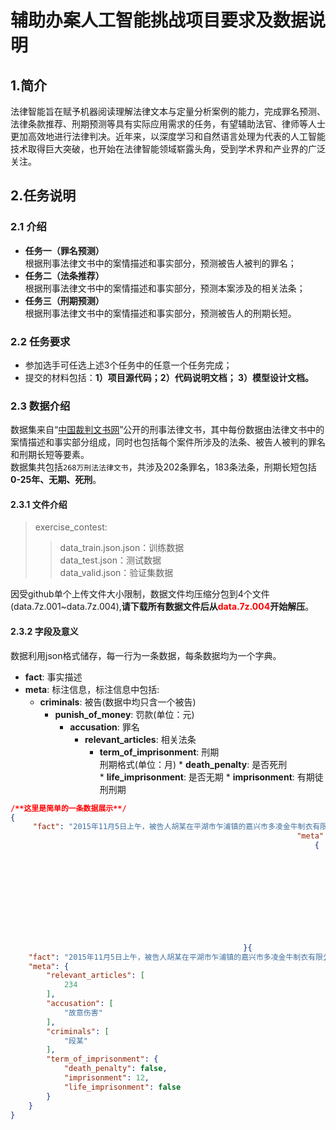 # 辅助办案人工智能挑战项目要求及数据说明
## 1.简介   
法律智能旨在赋予机器阅读理解法律文本与定量分析案例的能力，完成罪名预测、法律条款推荐、刑期预测等具有实际应用需求的任务，有望辅助法官、律师等人士更加高效地进行法律判决。近年来，以深度学习和自然语言处理为代表的人工智能技术取得巨大突破，也开始在法律智能领域崭露头角，受到学术界和产业界的广泛关注。    
## 2.任务说明    
### 2.1 介绍    
* **任务一（罪名预测）**    
根据刑事法律文书中的案情描述和事实部分，预测被告人被判的罪名；    
* **任务二（法条推荐）**    
根据刑事法律文书中的案情描述和事实部分，预测本案涉及的相关法条；    
* **任务三（刑期预测）**     
根据刑事法律文书中的案情描述和事实部分，预测被告人的刑期长短。    
### 2.2 任务要求    
* 参加选手可任选上述3个任务中的任意一个任务完成；    
* 提交的材料包括：**1）项目源代码；2）代码说明文档； 3）模型设计文档。**    
### 2.3 数据介绍    
数据集来自“[中国裁判文书网](http://wenshu.court.gov.cn/)”公开的刑事法律文书，其中每份数据由法律文书中的案情描述和事实部分组成，同时也包括每个案件所涉及的法条、被告人被判的罪名和刑期长短等要素。    
数据集共包括`268万刑法法律文书`，共涉及202条罪名，183条法条，刑期长短包括**0-25年、无期、死刑**。
#### 2.3.1 文件介绍    
> exercise_contest:    
>>data_train.json.json：训练数据    
>>data_test.json：测试数据     
>>data_valid.json：验证集数据    

因受github单个上传文件大小限制，数据文件均压缩分包到4个文件(data.7z.001~data.7z.004),**请下载所有数据文件后从<font color=red>data.7z.004</font>开始解压**。    
#### 2.3.2 字段及意义    
数据利用json格式储存，每一行为一条数据，每条数据均为一个字典。    
* **fact**: 事实描述  
* **meta**: 标注信息，标注信息中包括:   
    * **criminals**: 被告(数据中均只含一个被告)  
        * **punish\_of\_money**: 罚款(单位：元)
            * **accusation**: 罪名  
                * **relevant\_articles**: 相关法条  
                    * **term\_of\_imprisonment**: 刑期  
                            刑期格式(单位：月)
                                    * **death\_penalty**: 是否死刑  
                                            * **life\_imprisonment**: 是否无期
                                                    * **imprisonment**: 有期徒刑刑期
```json
/**这里是简单的一条数据展示**/
{   
     "fact": "2015年11月5日上午，被告人胡某在平湖市乍浦镇的嘉兴市多凌金牛制衣有限公司车间内，与被害人孙某因工作琐事发生口角，后被告人胡某用木制坐垫打伤被害人孙某左腹部。经平湖公安司法鉴定中心鉴定：孙某的左腹部损伤已达重伤二级。",   
                                                                "meta": 
                                                                    {  
                                                                                "relevant_articles": [234],  
                                                                                        "accusation": ["故意伤害"], 
                                                                                                "criminals": ["段某"],  
                                                                                                        "term_of_imprisonment": 
                                                                                                                {  
                                                                                                                                "death_penalty": false,  
                                                                                                                                            "imprisonment": 12,  
                                                                                                                                                        "life_imprisonment": false
                                                                                                                                                                }
                                                                                                                                                                    }
                                                    }{
    "fact": "2015年11月5日上午，被告人胡某在平湖市乍浦镇的嘉兴市多凌金牛制衣有限公司车间内，与被害人孙某因工作琐事发生口角，后被告人胡某用木制坐垫打伤被害人孙某左腹部。经平湖公安司法鉴定中心鉴定：孙某的左腹部损伤已达重伤二级。",
    "meta": {
        "relevant_articles": [
            234
        ],
        "accusation": [
            "故意伤害"
        ],
        "criminals": [
            "段某"
        ],
        "term_of_imprisonment": {
            "death_penalty": false,
            "imprisonment": 12,
            "life_imprisonment": false
        }
    }
}

```    

